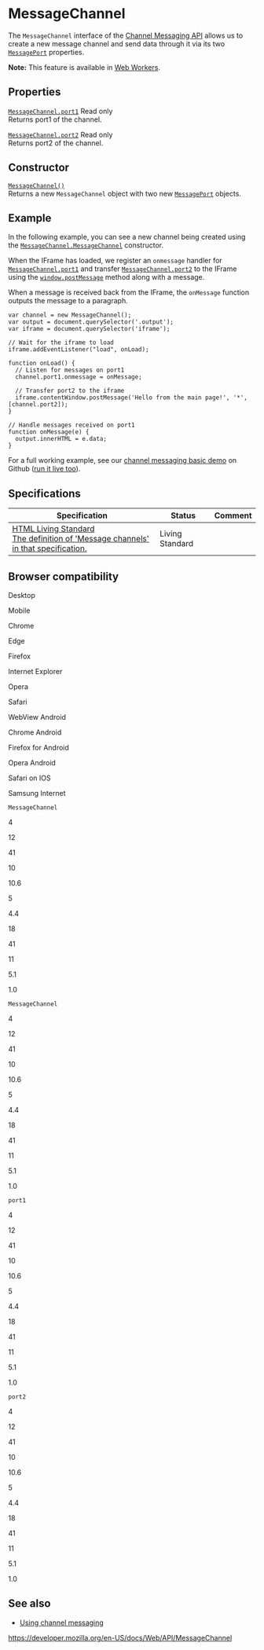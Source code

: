 # MessageChannel

The `MessageChannel` interface of the [Channel Messaging API](channel_messaging_api) allows us to create a new message channel and send data through it via its two [`MessagePort`](messageport) properties.

**Note:** This feature is available in [Web Workers](web_workers_api).

## Properties

[`MessageChannel.port1`](messagechannel/port1) <span class="badge inline readonly">Read only </span>  
Returns port1 of the channel.

[`MessageChannel.port2`](messagechannel/port2) <span class="badge inline readonly">Read only </span>  
Returns port2 of the channel.

## Constructor

[`MessageChannel()`](messagechannel/messagechannel)  
Returns a new `MessageChannel` object with two new [`MessagePort`](messageport) objects.

## Example

In the following example, you can see a new channel being created using the [`MessageChannel.MessageChannel`](messagechannel) constructor.

When the IFrame has loaded, we register an `onmessage` handler for [`MessageChannel.port1`](messagechannel/port1) and transfer [`MessageChannel.port2`](messagechannel/port2) to the IFrame using the [`window.postMessage`](window/postmessage) method along with a message.

When a message is received back from the IFrame, the `onMessage` function outputs the message to a paragraph.

    var channel = new MessageChannel();
    var output = document.querySelector('.output');
    var iframe = document.querySelector('iframe');

    // Wait for the iframe to load
    iframe.addEventListener("load", onLoad);

    function onLoad() {
      // Listen for messages on port1
      channel.port1.onmessage = onMessage;

      // Transfer port2 to the iframe
      iframe.contentWindow.postMessage('Hello from the main page!', '*', [channel.port2]);
    }

    // Handle messages received on port1
    function onMessage(e) {
      output.innerHTML = e.data;
    }

For a full working example, see our [channel messaging basic demo](https://github.com/mdn/dom-examples/tree/master/channel-messaging-basic) on Github ([run it live too](https://mdn.github.io/dom-examples/channel-messaging-basic/)).

## Specifications

<table><thead><tr class="header"><th>Specification</th><th>Status</th><th>Comment</th></tr></thead><tbody><tr class="odd"><td><a href="https://html.spec.whatwg.org/multipage/web-messaging.html#message-channels">HTML Living Standard<br />
<span class="small">The definition of 'Message channels' in that specification.</span></a></td><td><span class="spec-living">Living Standard</span></td><td></td></tr></tbody></table>

## Browser compatibility

Desktop

Mobile

Chrome

Edge

Firefox

Internet Explorer

Opera

Safari

WebView Android

Chrome Android

Firefox for Android

Opera Android

Safari on IOS

Samsung Internet

`MessageChannel`

4

12

41

10

10.6

5

4.4

18

41

11

5.1

1.0

`MessageChannel`

4

12

41

10

10.6

5

4.4

18

41

11

5.1

1.0

`port1`

4

12

41

10

10.6

5

4.4

18

41

11

5.1

1.0

`port2`

4

12

41

10

10.6

5

4.4

18

41

11

5.1

1.0

## See also

- [Using channel messaging](channel_messaging_api/using_channel_messaging)

<a href="https://developer.mozilla.org/en-US/docs/Web/API/MessageChannel" class="_attribution-link">https://developer.mozilla.org/en-US/docs/Web/API/MessageChannel</a>
